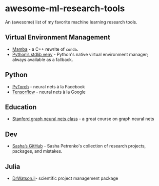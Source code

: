 # awesome-ml-research-tools
An (awesome) list of my favorite machine learning research tools.

## Virtual Environment Management

- [Mamba](https://github.com/mamba-org/mamba) - a C++ rewrite of `conda`.
- [Python’s stdlib venv](https://docs.python.org/3/library/venv.html) - Python's native virtual environment manager; always available as a fallback.

## Python 

- [PyTorch](https://docs.pytorch.org/docs/stable/index.html) - neural nets à la Facebook
- [Tensorflow](https://www.tensorflow.org/api_docs/python/tf/all_symbols) - neural nets à la Google

## Education

- [Stanford graph neural nets class](https://web.stanford.edu/class/cs224w/index.html#content) - a great course on graph neural nets

## Dev 

- [Sasha’s GitHub](https://github.com/AP6YC) - Sasha Petrenko's collection of research projects, packages, and mistakes.

## Julia

- [DrWatson.jl](https://juliadynamics.github.io/DrWatson.jl/stable/)- scientific project management package
 
